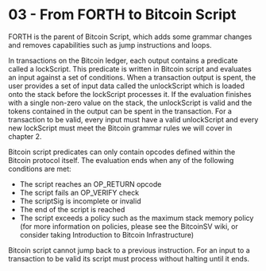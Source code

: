 # 03 - From FORTH to Bitcoin Script

FORTH is the parent of Bitcoin Script, which adds some grammar changes and removes capabilities such as jump instructions and loops.

In transactions on the Bitcoin ledger, each output contains a predicate called a lockScript. This predicate is written in Bitcoin script and evaluates an input against a set of conditions. When a transaction output is spent, the user provides a set of input data called the unlockScript which is loaded onto the stack before the lockScript processes it. If the evaluation finishes with a single non-zero value on the stack, the unlockScript is valid and the tokens contained in the output can be spent in the transaction. For a transaction to be valid, every input must have a valid unlockScript and every new lockScript must meet the Bitcoin grammar rules we will cover in chapter 2.

Bitcoin script predicates can only contain opcodes defined within the Bitcoin protocol itself. The evaluation ends when any of the following conditions are met:

* The script reaches an OP\_RETURN opcode
* The script fails an OP\_VERIFY check
* The scriptSig is incomplete or invalid
* The end of the script is reached
* The script exceeds a policy such as the maximum stack memory policy (for more information on policies, please see the BitcoinSV wiki, or consider taking Introduction to Bitcoin Infrastructure)

Bitcoin script cannot jump back to a previous instruction. For an input to a transaction to be valid its script must process without halting until it ends.
